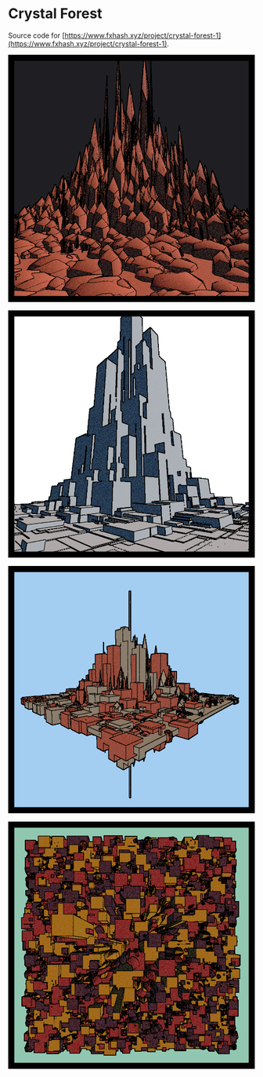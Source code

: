 # Crystal Forest
Source code for [https://www.fxhash.xyz/project/crystal-forest-1](https://www.fxhash.xyz/project/crystal-forest-1).


![](./images/1.png)

![](./images/2.png)

![](./images/3.png)

![](./images/4.png)

